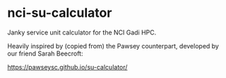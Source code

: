 # nci-su-calculator

Janky service unit calculator for the NCI Gadi HPC. 

Heavily inspired by (copied from) the Pawsey counterpart, developed by our friend Sarah Beecroft: 

https://pawseysc.github.io/su-calculator/ 